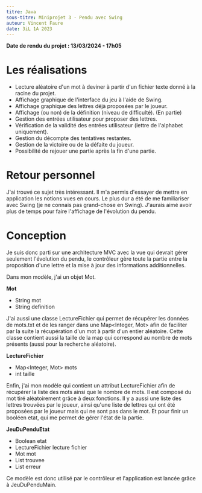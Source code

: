 ```yaml
---
titre: Java
sous-titre: Miniprojet 3 - Pendu avec Swing
auteur: Vincent Faure
date: 3iL 1A 2023
---
```


**Date de rendu du projet : 13/03/2024 - 17h05**

# Les réalisations
- Lecture aléatoire d'un mot à deviner à partir d'un fichier texte donné à la racine du projet.
- Affichage graphique de l'interface du jeu à l'aide de Swing.
- Affichage graphique des lettres déjà proposées par le joueur.
- Affichage (ou non) de la définition (niveau de difficulté). (En partie)
- Gestion des entrées utilisateur pour proposer des lettres.
- Vérification de la validité des entrées utilisateur (lettre de l'alphabet uniquement).
- Gestion du décompte des tentatives restantes.
- Gestion de la victoire ou de la défaite du joueur.
- Possibilité de rejouer une partie après la fin d'une partie.

# Retour personnel
J'ai trouvé ce sujet très intéressant. Il m'a permis d'essayer de mettre en application les notions vues en cours.
Le plus dur a été de me familiariser avec Swing (je ne connais pas grand-chose en Swing).
J'aurais aimé avoir plus de temps pour faire l'affichage de l'évolution du pendu.

# Conception

Je suis donc parti sur une architecture MVC avec la vue qui devrait gérer seulement l'évolution du pendu,
le contrôleur gère toute la partie entre la proposition d'une lettre et la mise à jour des informations additionnelles.

Dans mon modèle, j'ai un objet Mot.

**Mot**
- String mot
- String definition

J'ai aussi une classe LectureFichier qui permet de récupérer les données de mots.txt
et de les ranger dans une Map<Integer, Mot> afin de faciliter par la suite la récupération d'un mot à partir d'un entier aléatoire.
Cette classe contient aussi la taille de la map qui correspond au nombre de mots présents (aussi pour la recherche aléatoire).

**LectureFichier**
- Map<Integer, Mot> mots
- int taille

Enfin, j'ai mon modèle qui contient un attribut LectureFichier afin de récupérer la liste des mots ainsi que le nombre de mots.
Il est composé du mot tiré aléatoirement grâce à deux fonctions.
Il y a aussi une liste des lettres trouvées par le joueur,
ainsi qu'une liste de lettres qui ont été proposées par le joueur mais qui ne sont pas dans le mot.
Et pour finir un booléen etat, qui me permet de gérer l'état de la partie.

**JeuDuPenduEtat**
- Boolean etat
- LectureFichier lecture fichier
- Mot mot
- List<String> trouvee
- List<String> erreur

Ce modèle est donc utilisé par le contrôleur et l'application est lancée grâce à JeuDuPenduMain.
